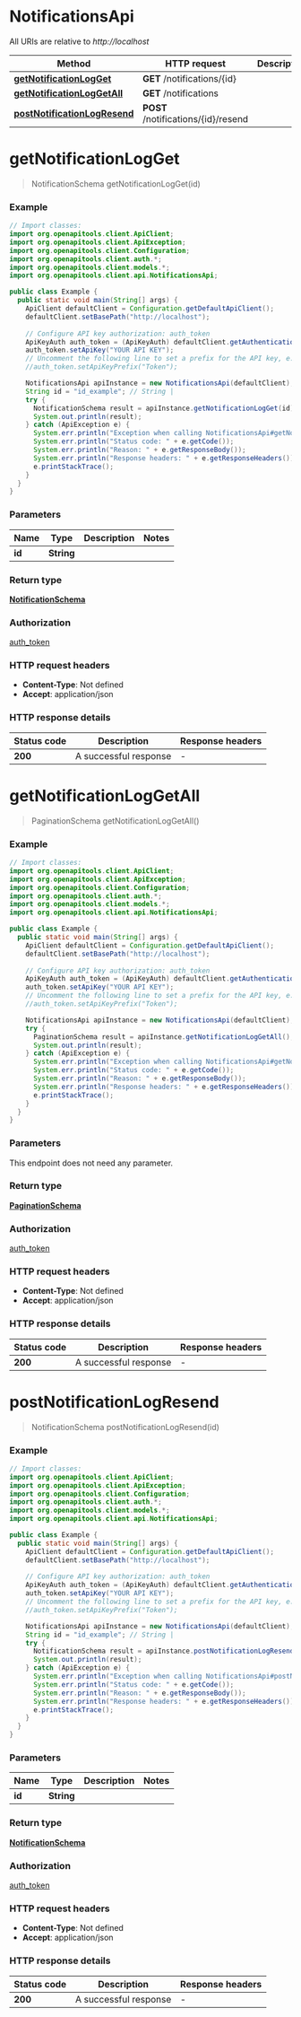 # NotificationsApi

All URIs are relative to *http://localhost*

| Method | HTTP request | Description |
|------------- | ------------- | -------------|
| [**getNotificationLogGet**](NotificationsApi.md#getNotificationLogGet) | **GET** /notifications/{id} |  |
| [**getNotificationLogGetAll**](NotificationsApi.md#getNotificationLogGetAll) | **GET** /notifications |  |
| [**postNotificationLogResend**](NotificationsApi.md#postNotificationLogResend) | **POST** /notifications/{id}/resend |  |


<a id="getNotificationLogGet"></a>
# **getNotificationLogGet**
> NotificationSchema getNotificationLogGet(id)



### Example
```java
// Import classes:
import org.openapitools.client.ApiClient;
import org.openapitools.client.ApiException;
import org.openapitools.client.Configuration;
import org.openapitools.client.auth.*;
import org.openapitools.client.models.*;
import org.openapitools.client.api.NotificationsApi;

public class Example {
  public static void main(String[] args) {
    ApiClient defaultClient = Configuration.getDefaultApiClient();
    defaultClient.setBasePath("http://localhost");
    
    // Configure API key authorization: auth_token
    ApiKeyAuth auth_token = (ApiKeyAuth) defaultClient.getAuthentication("auth_token");
    auth_token.setApiKey("YOUR API KEY");
    // Uncomment the following line to set a prefix for the API key, e.g. "Token" (defaults to null)
    //auth_token.setApiKeyPrefix("Token");

    NotificationsApi apiInstance = new NotificationsApi(defaultClient);
    String id = "id_example"; // String | 
    try {
      NotificationSchema result = apiInstance.getNotificationLogGet(id);
      System.out.println(result);
    } catch (ApiException e) {
      System.err.println("Exception when calling NotificationsApi#getNotificationLogGet");
      System.err.println("Status code: " + e.getCode());
      System.err.println("Reason: " + e.getResponseBody());
      System.err.println("Response headers: " + e.getResponseHeaders());
      e.printStackTrace();
    }
  }
}
```

### Parameters

| Name | Type | Description  | Notes |
|------------- | ------------- | ------------- | -------------|
| **id** | **String**|  | |

### Return type

[**NotificationSchema**](NotificationSchema.md)

### Authorization

[auth_token](../README.md#auth_token)

### HTTP request headers

 - **Content-Type**: Not defined
 - **Accept**: application/json

### HTTP response details
| Status code | Description | Response headers |
|-------------|-------------|------------------|
| **200** | A successful response |  -  |

<a id="getNotificationLogGetAll"></a>
# **getNotificationLogGetAll**
> PaginationSchema getNotificationLogGetAll()



### Example
```java
// Import classes:
import org.openapitools.client.ApiClient;
import org.openapitools.client.ApiException;
import org.openapitools.client.Configuration;
import org.openapitools.client.auth.*;
import org.openapitools.client.models.*;
import org.openapitools.client.api.NotificationsApi;

public class Example {
  public static void main(String[] args) {
    ApiClient defaultClient = Configuration.getDefaultApiClient();
    defaultClient.setBasePath("http://localhost");
    
    // Configure API key authorization: auth_token
    ApiKeyAuth auth_token = (ApiKeyAuth) defaultClient.getAuthentication("auth_token");
    auth_token.setApiKey("YOUR API KEY");
    // Uncomment the following line to set a prefix for the API key, e.g. "Token" (defaults to null)
    //auth_token.setApiKeyPrefix("Token");

    NotificationsApi apiInstance = new NotificationsApi(defaultClient);
    try {
      PaginationSchema result = apiInstance.getNotificationLogGetAll();
      System.out.println(result);
    } catch (ApiException e) {
      System.err.println("Exception when calling NotificationsApi#getNotificationLogGetAll");
      System.err.println("Status code: " + e.getCode());
      System.err.println("Reason: " + e.getResponseBody());
      System.err.println("Response headers: " + e.getResponseHeaders());
      e.printStackTrace();
    }
  }
}
```

### Parameters
This endpoint does not need any parameter.

### Return type

[**PaginationSchema**](PaginationSchema.md)

### Authorization

[auth_token](../README.md#auth_token)

### HTTP request headers

 - **Content-Type**: Not defined
 - **Accept**: application/json

### HTTP response details
| Status code | Description | Response headers |
|-------------|-------------|------------------|
| **200** | A successful response |  -  |

<a id="postNotificationLogResend"></a>
# **postNotificationLogResend**
> NotificationSchema postNotificationLogResend(id)



### Example
```java
// Import classes:
import org.openapitools.client.ApiClient;
import org.openapitools.client.ApiException;
import org.openapitools.client.Configuration;
import org.openapitools.client.auth.*;
import org.openapitools.client.models.*;
import org.openapitools.client.api.NotificationsApi;

public class Example {
  public static void main(String[] args) {
    ApiClient defaultClient = Configuration.getDefaultApiClient();
    defaultClient.setBasePath("http://localhost");
    
    // Configure API key authorization: auth_token
    ApiKeyAuth auth_token = (ApiKeyAuth) defaultClient.getAuthentication("auth_token");
    auth_token.setApiKey("YOUR API KEY");
    // Uncomment the following line to set a prefix for the API key, e.g. "Token" (defaults to null)
    //auth_token.setApiKeyPrefix("Token");

    NotificationsApi apiInstance = new NotificationsApi(defaultClient);
    String id = "id_example"; // String | 
    try {
      NotificationSchema result = apiInstance.postNotificationLogResend(id);
      System.out.println(result);
    } catch (ApiException e) {
      System.err.println("Exception when calling NotificationsApi#postNotificationLogResend");
      System.err.println("Status code: " + e.getCode());
      System.err.println("Reason: " + e.getResponseBody());
      System.err.println("Response headers: " + e.getResponseHeaders());
      e.printStackTrace();
    }
  }
}
```

### Parameters

| Name | Type | Description  | Notes |
|------------- | ------------- | ------------- | -------------|
| **id** | **String**|  | |

### Return type

[**NotificationSchema**](NotificationSchema.md)

### Authorization

[auth_token](../README.md#auth_token)

### HTTP request headers

 - **Content-Type**: Not defined
 - **Accept**: application/json

### HTTP response details
| Status code | Description | Response headers |
|-------------|-------------|------------------|
| **200** | A successful response |  -  |

